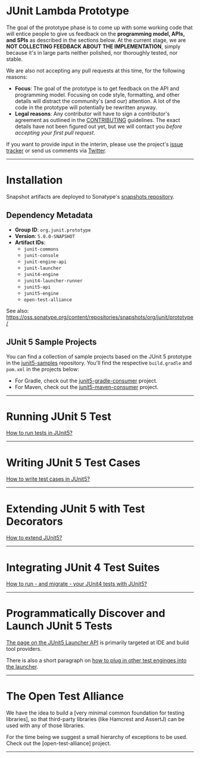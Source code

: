 # JUnit Lambda Prototype

The goal of the prototype phase is to come up with some working code that will entice people to give us feedback on the **programming model, APIs, and SPIs** as described in the sections below. At the current stage, we are **NOT COLLECTING FEEDBACK ABOUT THE IMPLEMENTATION**, simply because it's in large parts neither polished, nor thoroughly tested, nor stable.

We are also not accepting any pull requests at this time, for the following reasons:

- **Focus**: The goal of the prototype is to get feedback on the API and programming model. Focusing on code style, formatting, and other details will distract the community's (and our) attention. A lot of the code in the prototype will potentially be rewritten anyway.
- **Legal reasons**: Any contributor will have to sign a contributor's agreement as outlined in the [CONTRIBUTING] guidelines. The exact details have not been figured out yet, but we will contact you *before accepting your first pull request*.

If you want to provide input in the interim, please use the project's [issue tracker] or send us comments via [Twitter].

----

# Installation

Snapshot artifacts are deployed to Sonatype's [snapshots repository].

## Dependency Metadata

- **Group ID**: `org.junit.prototype`
- **Version**: `5.0.0-SNAPSHOT`
- **Artifact IDs**:
  - `junit-commons`
  - `junit-console`
  - `junit-engine-api`
  - `junit-launcher`
  - `junit4-engine`
  - `junit4-launcher-runner`
  - `junit5-api`
  - `junit5-engine`
  - `open-test-alliance`

See also: <https://oss.sonatype.org/content/repositories/snapshots/org/junit/prototype/>

## JUnit 5 Sample Projects

You can find a collection of sample projects based on the JUnit 5 prototype in the [junit5-samples] repository. You'll find the respective `build.gradle`
and `pom.xml` in the projects below:

- For Gradle, check out the [junit5-gradle-consumer] project.
- For Maven, check out the [junit5-maven-consumer] project.

----

# Running JUnit 5 Test

[How to run tests in JUnit5?](Prototype-Running-Tests)

----

# Writing JUnit 5 Test Cases

[How to write test cases in JUnit5?](Prototype-Writing-Test-Cases)

----

# Extending JUnit 5 with Test Decorators

[How to extend JUnit5?](Prototype-Test-Decorators)

----

# Integrating JUnit 4 Test Suites

[How to run - and migrate - your JUnit4 tests with JUnit5?](Prototype-JUnit4-Run-And-Migrate)

----

# Programmatically Discover and Launch JUnit 5 Tests

[The page on the JUnit5 Launcher API](Prototype-Launcher-API) is primarily targeted at IDE and build tool providers.

There is also a short paragraph on [how to plug in other test enginges into the launcher](Prototype-Launcher-API#plugging-in-your-own-test-engine).

----

# The Open Test Alliance

We have the idea to build a [very minimal common foundation for testing libraries], so that third-party libraries (like Hamcrest and AssertJ) can be used with any of those libraries.

For the time being we suggest a small hierarchy of exceptions to be used. Check out the [open-test-alliance] project.


----

[CONTRIBUTING]: https://github.com/junit-team/junit-lambda/blob/master/CONTRIBUTING.md
[`CustomAnnotationParameterResolver`]: https://github.com/junit-team/junit-lambda/blob/master/sample-project/src/test/java/com/example/CustomAnnotationParameterResolver.java
[`CustomTypeParameterResolver`]: https://github.com/junit-team/junit-lambda/blob/master/sample-project/src/test/java/com/example/CustomTypeParameterResolver.java
[issue tracker]: https://github.com/junit-team/junit-lambda/issues
[junit5-gradle-consumer]: https://github.com/junit-team/junit5-samples/tree/master/junit5-gradle-consumer
[junit5-maven-consumer]: https://github.com/junit-team/junit5-samples/tree/master/junit5-maven-consumer
[junit5-samples]: https://github.com/junit-team/junit5-samples
[`MethodParameterResolver`]: https://github.com/junit-team/junit-lambda/blob/master/junit5-api/src/main/java/org/junit/gen5/api/extension/MethodParameterResolver.java
[`MockitoDecorator`]: https://github.com/junit-team/junit-lambda/blob/master/sample-extension/src/main/java/com/example/mockito/MockitoDecorator.java
[`MockitoDecoratorInBaseClassTest`]: https://github.com/junit-team/junit-lambda/blob/master/sample-extension/src/test/java/com/example/mockito/MockitoDecoratorInBaseClassTest.java
[`org.junit.gen5.api`]: https://github.com/junit-team/junit-lambda/tree/master/junit5-api/src/main/java/org/junit/gen5/api
[`SampleTestCase`]: https://github.com/junit-team/junit-lambda/blob/master/sample-project/src/test/java/com/example/SampleTestCase.java
[snapshots repository]: https://oss.sonatype.org/content/repositories/snapshots/
[`TestNameParameterResolver`]: https://github.com/junit-team/junit-lambda/blob/master/junit5-engine/src/main/java/org/junit/gen5/engine/junit5/extension/TestNameParameterResolver.java
[Twitter]: https://twitter.com/junitlambda
